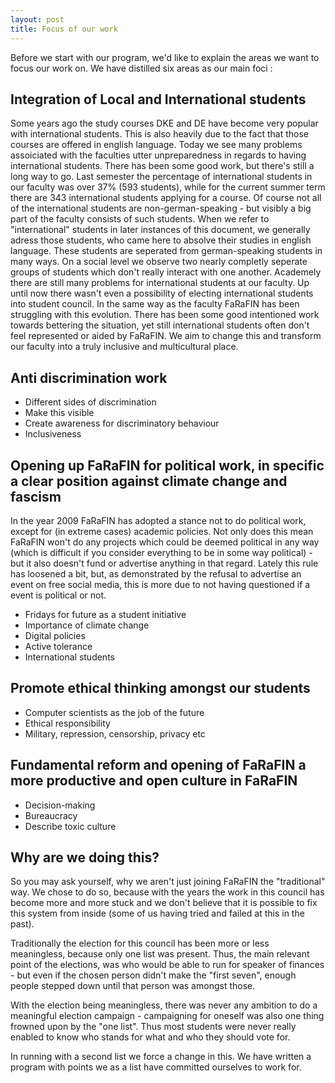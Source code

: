 ```yaml
---
layout: post
title: Focus of our work
---
```

Before we start with our program, we'd like to explain the areas we want to focus our work on. We have distilled six areas as our main foci :

## Integration of Local and International students

Some years ago the study courses DKE and DE have become very popular with international students. This is also heavily due to the fact that those courses are offered in english language.
Today we see many problems assoiciated with the faculties utter unpreparedness in regards to having international students. There has been some good work, but there's still a long way to go.
Last semester the percentage of international students in our faculty was over 37% (593 students), while for the current summer term there are 343 international students applying for a course.
Of course not all of the international students are non-german-speaking - but visibly a big part of the faculty consists of such students. When we refer to "international" students in later instances of this document, we generally adress those students, who came here to absolve their studies in english language.
These students are seperated from german-speaking students in many ways. On a social level we observe two nearly completly seperate groups of students which don't really interact with one another. Academely there are still many problems for international students at our faculty. Up until now there wasn't even a possibility of electing international students into student council.
In the same way as the faculty FaRaFIN has been struggling with this evolution. There has been some good intentioned work towards bettering the situation, yet still international students often don't feel represented or aided by FaRaFIN.
We aim to change this and transform our faculty into a truly inclusive and multicultural place.

## Anti discrimination work

- Different sides of discrimination
- Make this visible
- Create awareness for discriminatory behaviour
- Inclusiveness

## Opening up FaRaFIN for political work, in specific a clear position against climate change and fascism

In the year 2009 FaRaFIN has adopted a stance not to do political work, except for (in extreme cases) academic policies.
Not only does this mean FaRaFIN won't do any projects which could be deemed political in any way (which is difficult if you consider everything to be in some way political) - but it also doesn't fund or advertise anything in that regard.
Lately this rule has loosened a bit, but, as demonstrated by the refusal to advertise an event on free social media, this is more due to not having questioned if a event is political or not.

- Fridays for future as a student initiative
- Importance of climate change
- Digital policies
- Active tolerance
- International students

## Promote ethical thinking amongst our students

- Computer scientists as the job of the future
- Ethical responsibility
- Military, repression, censorship, privacy etc

## Fundamental reform and opening of FaRaFIN a more productive and open culture in FaRaFIN

- Decision-making
- Bureaucracy
- Describe toxic culture

## Why are we doing this?

So you may ask yourself, why we aren't just joining FaRaFIN the "traditional" way. We chose to do so, because with the years the work in this council has become more and more stuck and we don't believe that it is possible to fix this system from inside (some of us having tried and failed at this in the past).

Traditionally the election for this council has been more or less meaningless, because only one list was present. Thus, the main relevant point of the elections, was who would be able to run for speaker of finances - but even if the chosen person didn't make the "first seven", enough people stepped down until that person was amongst those.

With the election being meaningless, there was never any ambition to do a meaningful election campaign - campaigning for oneself was also one thing frowned upon by the "one list". Thus most students were never really enabled to know who stands for what and who they should vote for.

In running with a second list we force a change in this. We have written a program with points we as a list have committed ourselves to work for.
